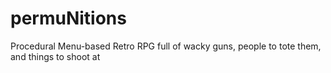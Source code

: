 # permuNitions
Procedural Menu-based Retro RPG full of wacky guns, people to tote them, and things to shoot at
